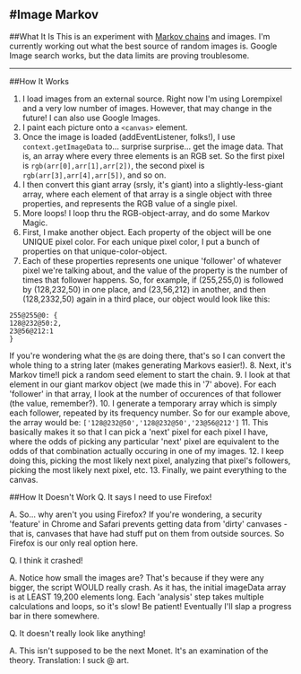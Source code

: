 #Image Markov
----
##What It Is
This is an experiment with [Markov chains](https://en.wikipedia.org/wiki/Markov_chain) and images. I'm currently working out what the best source of random images is. Google Image search works, but the data limits are proving troublesome.
***
##How It Works
 1. I load images from an external source. Right now I'm using Lorempixel and a very low number of images. However, that may change in the future! I can also use Google Images.
 2. I paint each picture onto a `<canvas>` element.
 3. Once the image is loaded (addEventListener, folks!), I use `context.getImageData` to... surprise surprise... get the image data. That is, an array where every three elements is an RGB set. So the first pixel is `rgb(arr[0],arr[1],arr[2])`, the second pixel is `rgb(arr[3],arr[4],arr[5])`, and so on.
 4. I then convert this giant array (srsly, it's giant) into a slightly-less-giant array, where each element of that array is a single object with three properties, and represents the RGB value of a single pixel.
 5. More loops! I loop thru the RGB-object-array, and do some Markov Magic. 
 6. First, I make another object. Each property of the object will be one UNIQUE pixel color. For each unique pixel color, I put a bunch of properties on that unique-color-object.
 7. Each of these properties represents one unique 'follower' of whatever pixel we're talking about, and the value of the property is the number of times that follower happens. So, for example, if (255,255,0) is followed by (128,232,50) in one place, and (23,56,212) in another, and then (128,2332,50) again in a third place, our object would look like this:
 ```
255@255@0: {
128@232@50:2,
23@56@212:1
}
```

  If you're wondering what the `@`s are doing there, that's so I can convert the whole thing to a string later (makes generating  Markovs easier!).
 8. Next, it's Markov time!I pick a random seed element to start the chain.
 9. I look at that element in our giant markov object (we made this in '7' above). For each 'follower' in that array, I look at the number of occurences of that follower (the value, remember?). 
 10. I generate a temporary array which is simply each follower, repeated by its frequency number. So for our example above, the array would be: `['128@232@50','128@232@50','23@56@212']`
 11. This basically makes it so that I can pick a 'next' pixel for each pixel I have, where the odds of picking any particular 'next' pixel are equivalent to the odds of that combination actually occuring in one of my images.
 12. I keep doing this, picking the most likely next pixel, analyzing that pixel's followers, picking the most likely next pixel, etc.
 13. Finally, we paint everything to the canvas.

##How It Doesn't Work
 Q. It says I need to use Firefox!
 
 A. So... why aren't you using Firefox? If you're wondering, a security 'feature' in Chrome and Safari prevents getting data from 'dirty' canvases - that is, canvases that have had stuff put on them from outside sources. So Firefox is our only real option here.
 
 
 Q. I think it crashed!
 
 A. Notice how small the images are? That's because if they were any bigger, the script WOULD really crash. As it has, the initial imageData array is at LEAST 19,200 elements long. Each 'analysis' step takes multiple calculations and loops, so it's slow! Be patient! Eventually I'll slap a progress bar in there somewhere.
 
 
 Q. It doesn't really look like anything!
 
 A. This isn't supposed to be the next Monet. It's an examination of the theory. Translation: I suck @ art.
